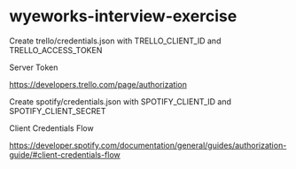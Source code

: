 # wyeworks-interview-exercise

Create trello/credentials.json with TRELLO_CLIENT_ID and TRELLO_ACCESS_TOKEN

Server Token

https://developers.trello.com/page/authorization

Create spotify/credentials.json with SPOTIFY_CLIENT_ID and SPOTIFY_CLIENT_SECRET

Client Credentials Flow

https://developer.spotify.com/documentation/general/guides/authorization-guide/#client-credentials-flow

